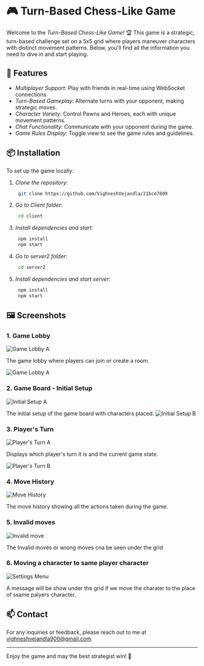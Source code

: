 # 🎮 Turn-Based Chess-Like Game

Welcome to the *Turn-Based Chess-Like Game!* 🏆 This game is a strategic, turn-based challenge set on a 5x5 grid where players maneuver characters with distinct movement patterns. Below, you'll find all the information you need to dive in and start playing.
## 🚀 Features

- *Multiplayer Support*: Play with friends in real-time using WebSocket connections.
- *Turn-Based Gameplay*: Alternate turns with your opponent, making strategic moves.
- *Character Variety*: Control Pawns and Heroes, each with unique movement patterns.
- *Chat Functionality*: Communicate with your opponent during the game.
- *Game Rules Display*: Toggle view to see the game rules and guidelines.

## 📦 Installation

To set up the game locally:

1. *Clone the repository*:

   ``` bash
    git clone https://github.com/VighneshVejandla/21bce7609
   ``` 

2. *Go to Client folder*:

   ``` bash
    cd client
    ```

3. *Install dependencies and start*:

   ``` bash
    npm install
    npm start
   ```

5. *Go to server2 folder*:

   ```  bash
    cd server2
   ```

6. *Install dependencies and start server*:

   ``` bash
    npm install
    npm start
   ```
    
## 🖼 Screenshots

### 1. Game Lobby

![Game Lobby A](./images/initialboardA.png)

The game lobby where players can join or create a room.

![Game Lobby A](./images/initialboardB.png)

### 2. Game Board - Initial Setup

![Initial Setup A](./images/startgameA.png)

The initial setup of the game board with characters placed.
![Initial Setup B](./images/startgameA.png)

### 3. Player's Turn

![Player's Turn A](./images/firstmoveA.png)

Displays which player's turn it is and the current game state.

![Player's Turn B](./images/firstmoveB.png)

### 4. Move History

![Move History](./images/movehistory.png)

The move history showing all the actions taken during the game.

### 5. Invalid moves

![Invalid move](./images/wrongmove.png)

The Invalid moves or wrong moves cna be seen under the grid

### 6. Moving a character to same player character

![Settings Menu](./images/samesidecharactermove.png)

A message will be show under the grid if we move the charater to the place of ssame palyers character.


## 📫 Contact

For any inquiries or feedback, please reach out to me at [vighneshvejandla900@gmail.com](mailto:vighneshvejandla900@gmail.com).

---

Enjoy the game and may the best strategist win! 🎉
